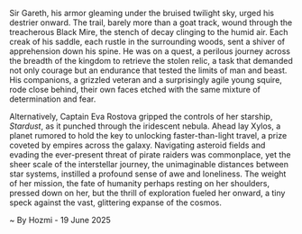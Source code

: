 
Sir Gareth, his armor gleaming under the bruised twilight sky, urged his destrier onward.  The trail, barely more than a goat track, wound through the treacherous Black Mire, the stench of decay clinging to the humid air.  Each creak of his saddle, each rustle in the surrounding woods, sent a shiver of apprehension down his spine.  He was on a quest, a perilous journey across the breadth of the kingdom to retrieve the stolen relic, a task that demanded not only courage but an endurance that tested the limits of man and beast.  His companions, a grizzled veteran and a surprisingly agile young squire, rode close behind, their own faces etched with the same mixture of determination and fear.

Alternatively, Captain Eva Rostova gripped the controls of her starship, *Stardust*, as it punched through the iridescent nebula.  Ahead lay Xylos, a planet rumored to hold the key to unlocking faster-than-light travel, a prize coveted by empires across the galaxy.  Navigating asteroid fields and evading the ever-present threat of pirate raiders was commonplace, yet the sheer scale of the interstellar journey, the unimaginable distances between star systems, instilled a profound sense of awe and loneliness.  The weight of her mission, the fate of humanity perhaps resting on her shoulders, pressed down on her, but the thrill of exploration fueled her onward, a tiny speck against the vast, glittering expanse of the cosmos.

~ By Hozmi - 19 June 2025
